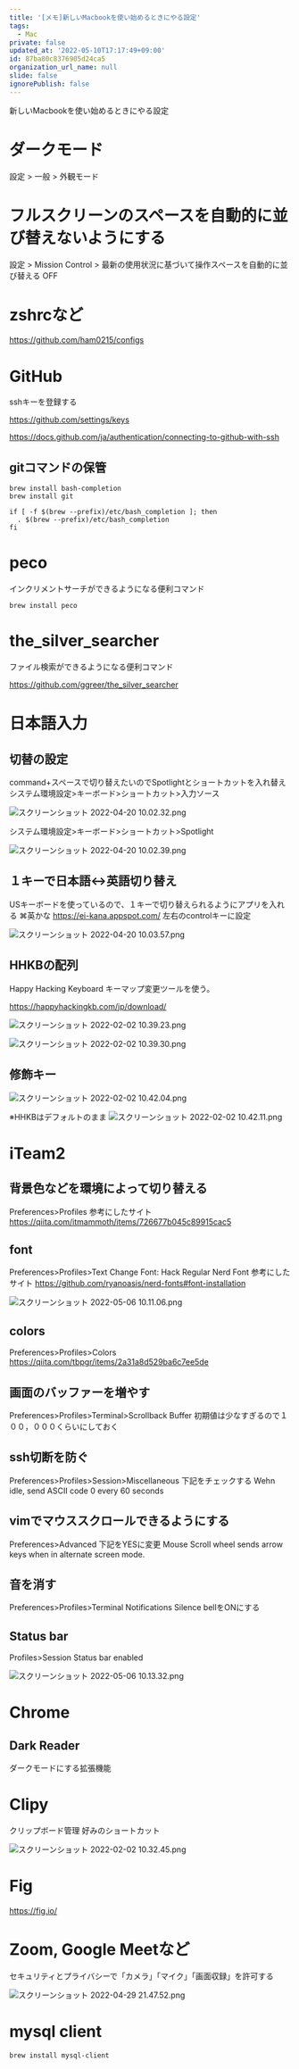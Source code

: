 ```yaml
---
title: '[メモ]新しいMacbookを使い始めるときにやる設定'
tags:
  - Mac
private: false
updated_at: '2022-05-10T17:17:49+09:00'
id: 87ba80c8376905d24ca5
organization_url_name: null
slide: false
ignorePublish: false
---
```

新しいMacbookを使い始めるときにやる設定

# ダークモード
設定 > 一般 > 外観モード

# フルスクリーンのスペースを自動的に並び替えないようにする

設定 > Mission Control > 最新の使用状況に基づいて操作スペースを自動的に並び替える
OFF

# zshrcなど
https://github.com/ham0215/configs

# GitHub
sshキーを登録する

https://github.com/settings/keys

https://docs.github.com/ja/authentication/connecting-to-github-with-ssh

## gitコマンドの保管

```
brew install bash-completion
brew install git
```
```:.bash_profile
if [ -f $(brew --prefix)/etc/bash_completion ]; then
  . $(brew --prefix)/etc/bash_completion
fi
```

# peco
インクリメントサーチができるようになる便利コマンド

```
brew install peco
```

# the_silver_searcher
ファイル検索ができるようになる便利コマンド

https://github.com/ggreer/the_silver_searcher

# 日本語入力
## 切替の設定
command+スペースで切り替えたいのでSpotlightとショートカットを入れ替え
システム環境設定>キーボード>ショートカット>入力ソース

![スクリーンショット 2022-04-20 10.02.32.png](https://qiita-image-store.s3.ap-northeast-1.amazonaws.com/0/83424/f48f930d-ac93-69e8-92c4-3fa5a00bd7df.png)

システム環境設定>キーボード>ショートカット>Spotlight

![スクリーンショット 2022-04-20 10.02.39.png](https://qiita-image-store.s3.ap-northeast-1.amazonaws.com/0/83424/16305658-5832-ad1b-4ed8-a296aa06893c.png)

## １キーで日本語<->英語切り替え
USキーボードを使っているので、１キーで切り替えられるようにアプリを入れる
⌘英かな
https://ei-kana.appspot.com/
左右のcontrolキーに設定

![スクリーンショット 2022-04-20 10.03.57.png](https://qiita-image-store.s3.ap-northeast-1.amazonaws.com/0/83424/056691c4-058d-c8aa-541a-237d5119189d.png)

## HHKBの配列

Happy Hacking Keyboard キーマップ変更ツールを使う。

https://happyhackingkb.com/jp/download/

![スクリーンショット 2022-02-02 10.39.23.png](https://qiita-image-store.s3.ap-northeast-1.amazonaws.com/0/83424/dbddb09e-064d-14ca-75d2-b7ae596e605e.png)

![スクリーンショット 2022-02-02 10.39.30.png](https://qiita-image-store.s3.ap-northeast-1.amazonaws.com/0/83424/5227ab36-9162-af6a-f9a9-e6f22d057a55.png)

## 修飾キー

![スクリーンショット 2022-02-02 10.42.04.png](https://qiita-image-store.s3.ap-northeast-1.amazonaws.com/0/83424/9d23a891-340b-f9da-2d0c-ab53c0dc4235.png)

※HHKBはデフォルトのまま
![スクリーンショット 2022-02-02 10.42.11.png](https://qiita-image-store.s3.ap-northeast-1.amazonaws.com/0/83424/1232ca73-75e0-545e-03d0-7ec4e1d8f341.png)

# iTeam2

## 背景色などを環境によって切り替える
Preferences>Profiles
参考にしたサイト
https://qiita.com/itmammoth/items/726677b045c89915cac5

## font
Preferences>Profiles>Text
Change Font: Hack Regular Nerd Font
参考にしたサイト
https://github.com/ryanoasis/nerd-fonts#font-installation

![スクリーンショット 2022-05-06 10.11.06.png](https://qiita-image-store.s3.ap-northeast-1.amazonaws.com/0/83424/b1efe4a3-3fbe-768a-cfa6-0ac848c5c50d.png)

## colors
Preferences>Profiles>Colors
https://qiita.com/tbpgr/items/2a31a8d529ba6c7ee5de

## 画面のバッファーを増やす
Preferences>Profiles>Terminal>Scrollback Buffer
初期値は少なすぎるので１００，０００くらいにしておく

## ssh切断を防ぐ
Preferences>Profiles>Session>Miscellaneous
下記をチェックする
Wehn idle, send ASCII code 0 every 60 seconds

## vimでマウススクロールできるようにする
Preferences>Advanced
下記をYESに変更
Mouse
Scroll wheel sends arrow keys when in alternate screen mode.

## 音を消す

Preferences>Profiles>Terminal
Notifications
Silence bellをONにする

## Status bar

Profiles>Session
Status bar enabled

![スクリーンショット 2022-05-06 10.13.32.png](https://qiita-image-store.s3.ap-northeast-1.amazonaws.com/0/83424/a6e6f406-890e-1c34-a145-012dfbc39185.png)

# Chrome

## Dark Reader

ダークモードにする拡張機能

# Clipy
クリップボード管理
好みのショートカット

![スクリーンショット 2022-02-02 10.32.45.png](https://qiita-image-store.s3.ap-northeast-1.amazonaws.com/0/83424/bffe0c9e-adac-a98c-08ee-2dfe8d557353.png)

# Fig

https://fig.io/

# Zoom, Google Meetなど

セキュリティとプライバシーで「カメラ」「マイク」「画面収録」を許可する

![スクリーンショット 2022-04-29 21.47.52.png](https://qiita-image-store.s3.ap-northeast-1.amazonaws.com/0/83424/60e3aecf-f8b5-fd10-9e3f-ec72b43bf19e.png)

# mysql client 

```
brew install mysql-client
```
